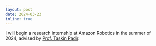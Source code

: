 ```yaml
---
layout: post
date: 2024-03-23
inline: true
---
```


I will begin a research internship at Amazon Robotics in the summer of 2024, advised by [Prof. Taskin Padir](https://robot.neu.edu/).